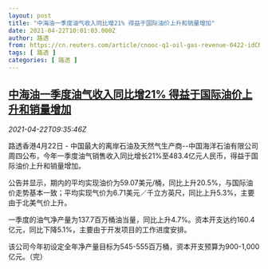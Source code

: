 ```yaml
---
layout: post
title: "中海油一季度油气收入同比增21% 得益于国际油价上升和销量增加"
date: 2021-04-22T10:01:03.000Z
author: 路透
from: https://cn.reuters.com/article/cnooc-q1-oil-gas-revenue-0422-idCNKBS2C913Q
tags: [ 路透 ]
categories: [ 路透 ]
---
```

<!--1619085663000-->
[中海油一季度油气收入同比增21% 得益于国际油价上升和销量增加](https://cn.reuters.com/article/cnooc-q1-oil-gas-revenue-0422-idCNKBS2C913Q)
------

<div>
<div><i>2021-04-22T09:35:46Z</i></div><p>路透香港4月22日 - 中国最大的离岸石油及天然气生产商--中国海洋石油有限公司周四公布，今年一季度油气销售收入同比增长21%至483.4亿元人民币，得益于国际油价上升和销量增加。</p><p>公告并显示，期内的平均实现油价为59.07美元/桶，同比上升20.5%，与国际油价走势基本一致；平均实现气价为6.71美元／千立方英尺，同比上升5.3%，主要由于北美气价上升。</p><p>一季度的油气净产量为137.7百万桶油当量，同比上升4.7%。资本开支达约160.4亿元，同比下降5.1%，主要由于开发项目的工作进度安排。</p><p>该公司今年初设定全年净产量目标为545-555百万桶，资本开支预算为900-1,000亿元。（完）</p>
</div>
